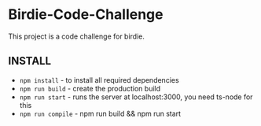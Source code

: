 # Birdie-Code-Challenge
This project is a code challenge for birdie.

## INSTALL ##

- `npm install` - to install all required dependencies
- `npm run build` - create the production build
- `npm run start` - runs the server at localhost:3000, you need ts-node for this
- `npm run compile` - npm run build && npm run start